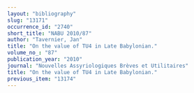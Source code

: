 ```yaml
---
layout: "bibliography"
slug: "13171"
occurrence_id: "2740"
short_title: "NABU 2010/87"
author: "Tavernier, Jan"
title: "On the value of TU4 in Late Babylonian."
volume_no_: "87"
publication_year: "2010"
journal: "Nouvelles Assyriologiques Brèves et Utilitaires"
title: "On the value of TU4 in Late Babylonian."
previous_item: "13174"
---
```

